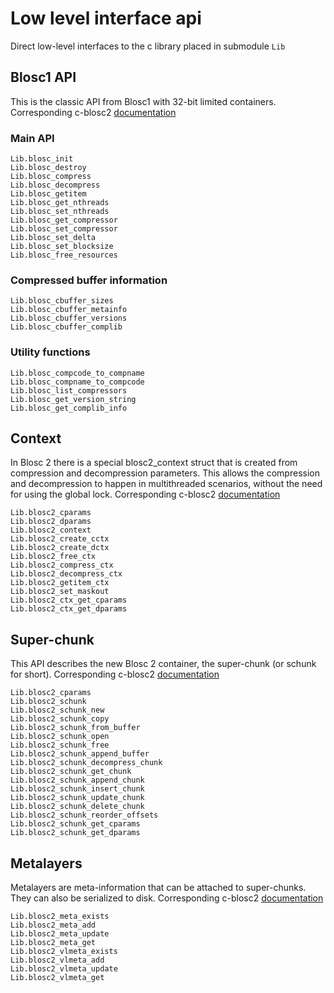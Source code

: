 # Low level interface api

Direct low-level interfaces to the c library placed in submodule `Lib`

## Blosc1 API

This is the classic API from Blosc1 with 32-bit limited containers.
Corresponding c-blosc2 [documentation](https://c-blosc2.readthedocs.io/en/latest/reference/blosc1.html)

### Main API

```@docs
Lib.blosc_init
Lib.blosc_destroy
Lib.blosc_compress
Lib.blosc_decompress
Lib.blosc_getitem
Lib.blosc_get_nthreads
Lib.blosc_set_nthreads
Lib.blosc_get_compressor
Lib.blosc_set_compressor
Lib.blosc_set_delta
Lib.blosc_set_blocksize
Lib.blosc_free_resources
```

### Compressed buffer information

```@docs
Lib.blosc_cbuffer_sizes
Lib.blosc_cbuffer_metainfo
Lib.blosc_cbuffer_versions
Lib.blosc_cbuffer_complib
```

### Utility functions

```@docs
Lib.blosc_compcode_to_compname
Lib.blosc_compname_to_compcode
Lib.blosc_list_compressors
Lib.blosc_get_version_string
Lib.blosc_get_complib_info
```

## Context

In Blosc 2 there is a special blosc2_context struct that is created from compression and decompression parameters. This allows the compression and decompression to happen in multithreaded scenarios, without the need for using the global lock.
Corresponding c-blosc2 [documentation](https://c-blosc2.readthedocs.io/en/latest/reference/context.html)

```@docs
Lib.blosc2_cparams
Lib.blosc2_dparams
Lib.blosc2_context
Lib.blosc2_create_cctx
Lib.blosc2_create_dctx
Lib.blosc2_free_ctx
Lib.blosc2_compress_ctx
Lib.blosc2_decompress_ctx
Lib.blosc2_getitem_ctx
Lib.blosc2_set_maskout
Lib.blosc2_ctx_get_cparams
Lib.blosc2_ctx_get_dparams
```

## Super-chunk

This API describes the new Blosc 2 container, the super-chunk (or schunk for short).
Corresponding c-blosc2 [documentation](https://c-blosc2.readthedocs.io/en/latest/reference/schunk.html)


```@docs
Lib.blosc2_cparams
Lib.blosc2_schunk
Lib.blosc2_schunk_new
Lib.blosc2_schunk_copy
Lib.blosc2_schunk_from_buffer
Lib.blosc2_schunk_open
Lib.blosc2_schunk_free
Lib.blosc2_schunk_append_buffer
Lib.blosc2_schunk_decompress_chunk
Lib.blosc2_schunk_get_chunk
Lib.blosc2_schunk_append_chunk
Lib.blosc2_schunk_insert_chunk
Lib.blosc2_schunk_update_chunk
Lib.blosc2_schunk_delete_chunk
Lib.blosc2_schunk_reorder_offsets
Lib.blosc2_schunk_get_cparams
Lib.blosc2_schunk_get_dparams
```

## Metalayers

Metalayers are meta-information that can be attached to super-chunks. They can also be serialized to disk.
Corresponding c-blosc2 [documentation](https://c-blosc2.readthedocs.io/en/latest/reference/metalayers.html)

```@docs
Lib.blosc2_meta_exists
Lib.blosc2_meta_add
Lib.blosc2_meta_update
Lib.blosc2_meta_get
Lib.blosc2_vlmeta_exists
Lib.blosc2_vlmeta_add
Lib.blosc2_vlmeta_update
Lib.blosc2_vlmeta_get
```